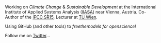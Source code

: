 Working on *Climate Change* & *Sustainable Development* at the International Institute of Applied Systems Analysis ([IIASA](https://github.com/iiasa)) near Vienna, Austria.
Co-Author of the [IPCC SR15](https://www.ipcc.ch/sr15/), Lecturer at [TU Wien](https://www.tuwien.at/en/tu-wien/).

Using GitHub (and other tools) to *freethemodels for openscience!*

Follow me on [Twitter](https://twitter.com/daniel_huppmann)...
